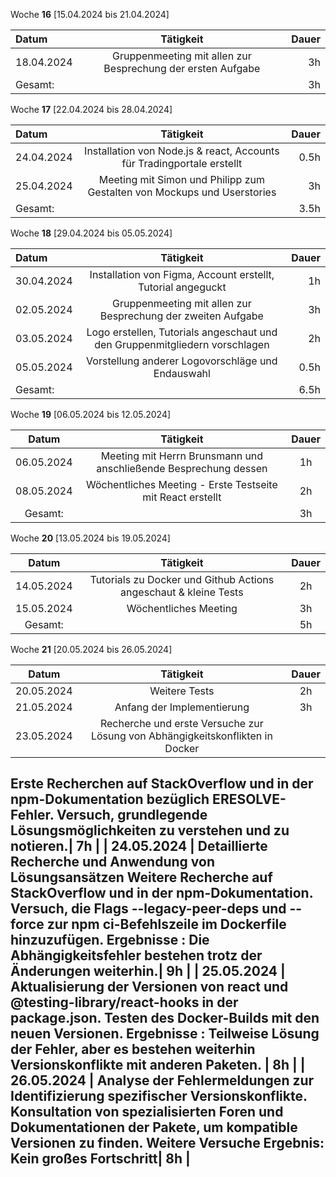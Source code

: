 Woche **16** [15.04.2024 bis 21.04.2024]

| **Datum**  |                              **Tätigkeit**                              | **Dauer** |
|:-----------|:-----------------------------------------------------------------------:| ----: |
| 18.04.2024 |       Gruppenmeeting mit allen zur Besprechung der ersten Aufgabe       | 3h |
| Gesamt: |            | 3h |



Woche **17** [22.04.2024 bis 28.04.2024]

| **Datum**  |                              **Tätigkeit**                              | **Dauer** |
|:-----------|:-----------------------------------------------------------------------:|----------:|
| 24.04.2024 | Installation von Node.js & react, Accounts für Tradingportale erstellt  |      0.5h |
| 25.04.2024 | Meeting mit Simon und Philipp zum Gestalten von Mockups und Userstories |        3h |
| Gesamt: |            | 3.5h |


Woche **18** [29.04.2024 bis 05.05.2024]

| **Datum**  |                              **Tätigkeit**                              | **Dauer** |
|:-----------|:-----------------------------------------------------------------------:|----------:|
| 30.04.2024 | Installation von Figma, Account erstellt, Tutorial angeguckt  |      1h |
| 02.05.2024 | Gruppenmeeting mit allen zur Besprechung der zweiten Aufgabe |        3h |
| 03.05.2024 | Logo erstellen, Tutorials angeschaut und den Gruppenmitgliedern vorschlagen | 2h |
| 05.05.2024 | Vorstellung anderer Logovorschläge und Endauswahl | 0.5h |
| Gesamt: |            | 6.5h |

Woche **19** [06.05.2024 bis 12.05.2024]

| **Datum**      | **Tätigkeit** | **Dauer** |
| :------------: | :-----------: | :-------: |
| 06.05.2024 | Meeting mit Herrn Brunsmann und anschließende Besprechung dessen | 1h |
| 08.05.2024 | Wöchentliches Meeting - Erste Testseite mit React erstellt | 2h |
| Gesamt: | | 3h |

Woche **20** [13.05.2024 bis 19.05.2024]

| **Datum**      | **Tätigkeit** | **Dauer** |
| :------------: | :-----------: | :-------: |
| 14.05.2024 | Tutorials zu Docker und Github Actions angeschaut & kleine Tests| 2h |
| 15.05.2024 | Wöchentliches Meeting | 3h |
| Gesamt: | | 5h |

Woche **21** [20.05.2024 bis 26.05.2024]

| **Datum**      | **Tätigkeit** | **Dauer** |
| :------------: | :-----------: | :-------: |
| 20.05.2024 | Weitere Tests| 2h |
| 21.05.2024 | Anfang der Implementierung | 3h |
| 23.05.2024 | Recherche und erste Versuche zur Lösung von Abhängigkeitskonflikten in Docker
Erste Recherchen auf StackOverflow und in der npm-Dokumentation bezüglich ERESOLVE-Fehler.
Versuch, grundlegende Lösungsmöglichkeiten zu verstehen und zu notieren.| 7h |
| 24.05.2024 | Detaillierte Recherche und Anwendung von Lösungsansätzen
Weitere Recherche auf StackOverflow und in der npm-Dokumentation.
Versuch, die Flags --legacy-peer-deps und --force zur npm ci-Befehlszeile im Dockerfile hinzuzufügen.
Ergebnisse : Die Abhängigkeitsfehler bestehen trotz der Änderungen weiterhin.| 9h |
| 25.05.2024 | Aktualisierung der Versionen von react und @testing-library/react-hooks in der package.json.
Testen des Docker-Builds mit den neuen Versionen.
Ergebnisse : Teilweise Lösung der Fehler, aber es bestehen weiterhin Versionskonflikte mit anderen Paketen. | 8h |
| 26.05.2024 | Analyse der Fehlermeldungen zur Identifizierung spezifischer Versionskonflikte.
Konsultation von spezialisierten Foren und Dokumentationen der Pakete, um kompatible Versionen zu finden.
Weitere Versuche 
Ergebnis: Kein großes Fortschritt| 8h |
---
